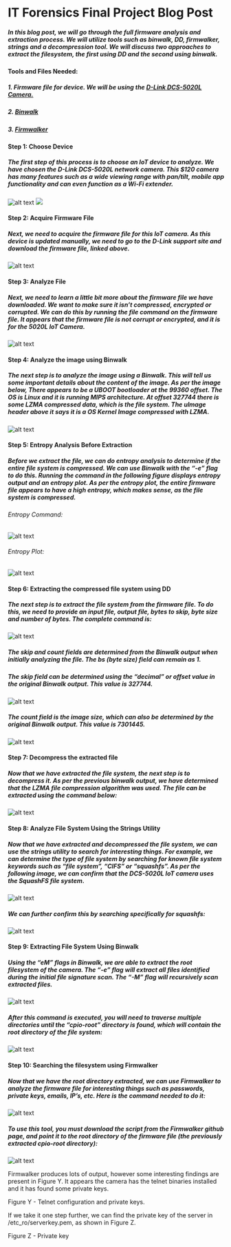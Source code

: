 # IT Forensics Final Project Blog Post 

##### In this blog post, we will go through the full firmware analysis and extraction process. We will utilize tools such as binwalk, DD, firmwalker, strings and a decompression tool. We will discuss two approaches to extract the filesystem, the first using DD and the second using binwalk. 

#### Tools and Files Needed:
##### 1. Firmware file for device. We will be using the [D-Link DCS-5020L Camera.](https://support.dlink.ca/ProductInfo.aspx?m=DCS-5020L)
##### 2. [Binwalk](https://github.com/ReFirmLabs/binwalk)
##### 3. [Firmwalker](https://github.com/craigz28/firmwalker)

#### Step 1: Choose Device
##### The first step of this process is to choose an IoT device to analyze. We have chosen the D-Link DCS-5020L network camera. This $120 camera has many features such as a wide viewing range with pan/tilt, mobile app functionality and can even function as a Wi-Fi extender. 

![alt text](https://github.com/OmarMinawi3/Firmware-Analysis/blob/master/image17.png)
<img src="image17.png">



#### Step 2: Acquire Firmware File
##### Next, we need to acquire the firmware file for this IoT camera. As this device is updated manually, we need to go to the D-Link support site and download the firmware file, linked above. 

![alt text](https://github.com/OmarMinawi3/Firmware-Analysis/blob/master/image3.png)

#### Step 3: Analyze File
##### Next, we need to learn a little bit more about the firmware file we have downloaded. We want to make sure it isn’t compressed, encrypted or corrupted. We can do this by running the file command on the firmware file. It appears that the firmware file is not corrupt or encrypted, and it is for the 5020L IoT Camera. 

![alt text](https://github.com/OmarMinawi3/Firmware-Analysis/blob/master/image9.png)

#### Step 4: Analyze the image using Binwalk
##### The next step is to analyze the image using a Binwalk. This will tell us some important details about the content of the image. As per the image below, There appears to be a UBOOT bootloader at the 99360 offset. The OS is Linux and it is running MIPS architecture. At offset 327744 there is some LZMA compressed data, which is the file system. The uImage header above it says it is a OS Kernel Image compressed with LZMA. 

![alt text](https://github.com/OmarMinawi3/Firmware-Analysis/blob/master/image16.png)

#### Step 5: Entropy Analysis Before Extraction
##### Before we extract the file, we can do entropy analysis to determine if the entire file system is compressed. We can use Binwalk with the “-e” flag to do this. Running the command in the following figure displays entropy output and an entropy plot. As per the entropy plot, the entire firmware file appears to have a high entropy, which makes sense, as the file system is compressed. 

###### Entropy Command:
![alt text](https://github.com/OmarMinawi3/Firmware-Analysis/blob/master/image6.png)

###### Entropy Plot: 
![alt text](https://github.com/OmarMinawi3/Firmware-Analysis/blob/master/image14.png)

#### Step 6: Extracting the compressed file system using DD
##### The next step is to extract the file system from the firmware file. To do this, we need to provide an input file, output file, bytes to skip, byte size and number of bytes. The complete command is:
![alt text](https://github.com/OmarMinawi3/Firmware-Analysis/blob/master/image11.png)


##### The *skip* and *count* fields are determined from the Binwalk output when initially analyzing the file. The *bs* (byte size) field can remain as 1. 


##### The *skip* field can be determined using the “decimal” or offset value in the original Binwalk output. This value is 327744. 
![alt text](https://github.com/OmarMinawi3/Firmware-Analysis/blob/master/image13.png)

##### The *count* field is the image size, which can also be determined by the original Binwalk output. This value is 7301445. 
![alt text](https://github.com/OmarMinawi3/Firmware-Analysis/blob/master/image4.png)


#### Step 7: Decompress the extracted file
##### Now that we have extracted the file system, the next step is to decompress it. As per the previous binwalk output, we have determined that the LZMA file compression algorithm was used. The file can be extracted using the command below:

![alt text](https://github.com/OmarMinawi3/Firmware-Analysis/blob/master/image12.png)


#### Step 8: Analyze File System Using the Strings Utility
##### Now that we have extracted and decompressed the file system, we can use the strings utility to search for interesting things. For example, we can determine the type of file system by searching for known file system keywords such as “file system”, “CIFS” or “squashfs”. As per the following image, we can confirm that the DCS-5020L IoT camera uses the SquashFS file system. 
![alt text](https://github.com/OmarMinawi3/Firmware-Analysis/blob/master/image8.png)



##### We can further confirm this by searching specifically for squashfs:
![alt text](https://github.com/OmarMinawi3/Firmware-Analysis/blob/master/image1.png)


#### Step 9: Extracting File System Using Binwalk
##### Using the “eM” flags in Binwalk, we are able to extract the root filesystem of the camera. The “-e” flag will extract all files identified during the initial file signature scan. The “-M” flag will recursively scan extracted files.
![alt text](https://github.com/OmarMinawi3/Firmware-Analysis/blob/master/image15.png)


##### After this command is executed, you will need to traverse multiple directories until the “cpio-root” directory is found, which will contain the root directory of the file system:
![alt text](https://github.com/OmarMinawi3/Firmware-Analysis/blob/master/image5.png)


#### Step 10: Searching the filesystem using Firmwalker
##### Now that we have the root directory extracted, we can use Firmwalker to analyze the firmware file for interesting things such as passwords, private keys, emails, IP’s, etc. Here is the command needed to do it: 
![alt text](https://github.com/OmarMinawi3/Firmware-Analysis/blob/master/image5.png)


##### To use this tool, you must download the script from the Firmwalker github page, and point it to the root directory of the firmware file (the previously extracted cpio-root directory):
![alt text](https://github.com/OmarMinawi3/Firmware-Analysis/blob/master/image10.png)


Firmwalker produces lots of output, however some interesting findings are present in Figure Y. It appears the camera has the telnet binaries installed and it has found some private keys. 

Figure Y - Telnet configuration and private keys. 

If we take it one step further, we can find the private key of the server in /etc_ro/serverkey.pem, as shown in Figure Z. 


Figure Z - Private key
